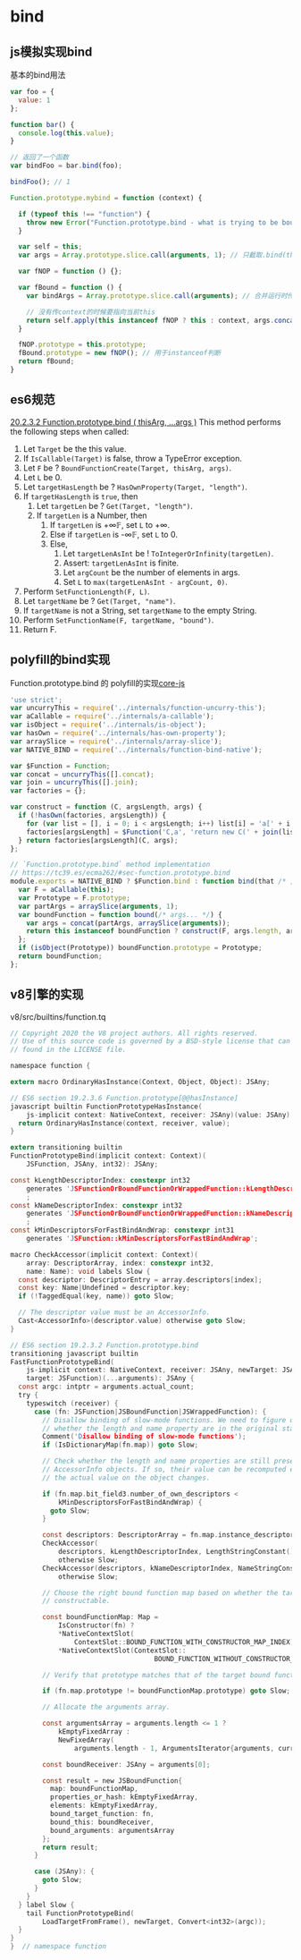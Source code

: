 # bind

<ClientOnly>
  <MTA/>
</ClientOnly>


## js模拟实现bind
基本的bind用法
```js
var foo = {
  value: 1
};

function bar() {
  console.log(this.value);
}

// 返回了一个函数
var bindFoo = bar.bind(foo); 

bindFoo(); // 1
```

```js
Function.prototype.mybind = function (context) {

  if (typeof this !== "function") {
    throw new Error("Function.prototype.bind - what is trying to be bound is not callable");
  }

  var self = this;
  var args = Array.prototype.slice.call(arguments, 1); // 只截取.bind(this, ...args)里args的部分

  var fNOP = function () {};

  var fBound = function () {
    var bindArgs = Array.prototype.slice.call(arguments); // 合并运行时传入的参数

    // 没有传context的时候要指向当前this
    return self.apply(this instanceof fNOP ? this : context, args.concat(bindArgs));
  }

  fNOP.prototype = this.prototype;
  fBound.prototype = new fNOP(); // 用于instanceof判断
  return fBound;
}
```

## es6规范
[20.2.3.2 Function.prototype.bind ( thisArg, ...args )](https://tc39.es/ecma262/multipage/fundamental-objects.html#sec-function.prototype.bind)
This method performs the following steps when called:

1. Let `Target` be the this value.
2. If `IsCallable(Target)` is false, throw a TypeError exception.
3. Let `F` be ? `BoundFunctionCreate(Target, thisArg, args)`.
4. Let `L` be 0.
5. Let `targetHasLength` be ? `HasOwnProperty(Target, "length")`.
6. If `targetHasLength` is `true`, then
    1. Let `targetLen` be ? `Get(Target, "length")`.
    2. If `targetLen` is a Number, then
        1. If `targetLen` is +∞𝔽, set `L` to +∞.
        2. Else if `targetLen` is -∞𝔽, set `L` to 0.
        3. Else,
            1. Let `targetLenAsInt` be ! `ToIntegerOrInfinity(targetLen)`.
            2. Assert: `targetLenAsInt` is finite.
            3. Let `argCount` be the number of elements in args.
            4. Set `L` to `max(targetLenAsInt - argCount, 0)`.
7. Perform `SetFunctionLength(F, L)`.
8. Let `targetName` be ? `Get(Target, "name")`.
9. If `targetName` is not a String, set `targetName` to the empty String.
10. Perform `SetFunctionName(F, targetName, "bound")`.
11. Return F.

## polyfill的bind实现
Function.prototype.bind 的 polyfill的实现[core-js](https://github.com/zloirock/core-js/blob/master/packages/core-js/internals/function-bind.js)
```js
'use strict';
var uncurryThis = require('../internals/function-uncurry-this');
var aCallable = require('../internals/a-callable');
var isObject = require('../internals/is-object');
var hasOwn = require('../internals/has-own-property');
var arraySlice = require('../internals/array-slice');
var NATIVE_BIND = require('../internals/function-bind-native');

var $Function = Function;
var concat = uncurryThis([].concat);
var join = uncurryThis([].join);
var factories = {};

var construct = function (C, argsLength, args) {
  if (!hasOwn(factories, argsLength)) {
    for (var list = [], i = 0; i < argsLength; i++) list[i] = 'a[' + i + ']';
    factories[argsLength] = $Function('C,a', 'return new C(' + join(list, ',') + ')');
  } return factories[argsLength](C, args);
};

// `Function.prototype.bind` method implementation
// https://tc39.es/ecma262/#sec-function.prototype.bind
module.exports = NATIVE_BIND ? $Function.bind : function bind(that /* , ...args */) {
  var F = aCallable(this);
  var Prototype = F.prototype;
  var partArgs = arraySlice(arguments, 1);
  var boundFunction = function bound(/* args... */) {
    var args = concat(partArgs, arraySlice(arguments));
    return this instanceof boundFunction ? construct(F, args.length, args) : F.apply(that, args);
  };
  if (isObject(Prototype)) boundFunction.prototype = Prototype;
  return boundFunction;
};
```
## v8引擎的实现
v8/src/builtins/function.tq
```c
// Copyright 2020 the V8 project authors. All rights reserved.
// Use of this source code is governed by a BSD-style license that can be
// found in the LICENSE file.

namespace function {

extern macro OrdinaryHasInstance(Context, Object, Object): JSAny;

// ES6 section 19.2.3.6 Function.prototype[@@hasInstance]
javascript builtin FunctionPrototypeHasInstance(
    js-implicit context: NativeContext, receiver: JSAny)(value: JSAny): JSAny {
  return OrdinaryHasInstance(context, receiver, value);
}

extern transitioning builtin
FunctionPrototypeBind(implicit context: Context)(
    JSFunction, JSAny, int32): JSAny;

const kLengthDescriptorIndex: constexpr int32
    generates 'JSFunctionOrBoundFunctionOrWrappedFunction::kLengthDescriptorIndex'
    ;
const kNameDescriptorIndex: constexpr int32
    generates 'JSFunctionOrBoundFunctionOrWrappedFunction::kNameDescriptorIndex'
    ;
const kMinDescriptorsForFastBindAndWrap: constexpr int31
    generates 'JSFunction::kMinDescriptorsForFastBindAndWrap';

macro CheckAccessor(implicit context: Context)(
    array: DescriptorArray, index: constexpr int32,
    name: Name): void labels Slow {
  const descriptor: DescriptorEntry = array.descriptors[index];
  const key: Name|Undefined = descriptor.key;
  if (!TaggedEqual(key, name)) goto Slow;

  // The descriptor value must be an AccessorInfo.
  Cast<AccessorInfo>(descriptor.value) otherwise goto Slow;
}

// ES6 section 19.2.3.2 Function.prototype.bind
transitioning javascript builtin
FastFunctionPrototypeBind(
    js-implicit context: NativeContext, receiver: JSAny, newTarget: JSAny,
    target: JSFunction)(...arguments): JSAny {
  const argc: intptr = arguments.actual_count;
  try {
    typeswitch (receiver) {
      case (fn: JSFunction|JSBoundFunction|JSWrappedFunction): {
        // Disallow binding of slow-mode functions. We need to figure out
        // whether the length and name property are in the original state.
        Comment('Disallow binding of slow-mode functions');
        if (IsDictionaryMap(fn.map)) goto Slow;

        // Check whether the length and name properties are still present as
        // AccessorInfo objects. If so, their value can be recomputed even if
        // the actual value on the object changes.

        if (fn.map.bit_field3.number_of_own_descriptors <
            kMinDescriptorsForFastBindAndWrap) {
          goto Slow;
        }

        const descriptors: DescriptorArray = fn.map.instance_descriptors;
        CheckAccessor(
            descriptors, kLengthDescriptorIndex, LengthStringConstant())
            otherwise Slow;
        CheckAccessor(descriptors, kNameDescriptorIndex, NameStringConstant())
            otherwise Slow;

        // Choose the right bound function map based on whether the target is
        // constructable.

        const boundFunctionMap: Map =
            IsConstructor(fn) ?
            *NativeContextSlot(
                ContextSlot::BOUND_FUNCTION_WITH_CONSTRUCTOR_MAP_INDEX) :
            *NativeContextSlot(ContextSlot::
                                    BOUND_FUNCTION_WITHOUT_CONSTRUCTOR_MAP_INDEX);

        // Verify that prototype matches that of the target bound function.

        if (fn.map.prototype != boundFunctionMap.prototype) goto Slow;

        // Allocate the arguments array.

        const argumentsArray = arguments.length <= 1 ?
            kEmptyFixedArray :
            NewFixedArray(
                arguments.length - 1, ArgumentsIterator{arguments, current: 1});

        const boundReceiver: JSAny = arguments[0];

        const result = new JSBoundFunction{
          map: boundFunctionMap,
          properties_or_hash: kEmptyFixedArray,
          elements: kEmptyFixedArray,
          bound_target_function: fn,
          bound_this: boundReceiver,
          bound_arguments: argumentsArray
        };
        return result;
      }

      case (JSAny): {
        goto Slow;
      }
    }
  } label Slow {
    tail FunctionPrototypeBind(
        LoadTargetFromFrame(), newTarget, Convert<int32>(argc));
  }
}
}  // namespace function

```
